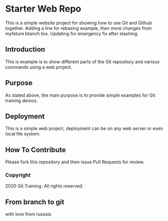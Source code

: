 # Starter Web Repo

This is a simple website project for showing how to use Git and Github together. Adding a line for rebasing example, then more changes from myfeture btanch too.
Updating for emergency fix after stashing.

## Introduction

This is example is to show different parts of the Git repository and various commands using a web project.

## Purpose

As stated above, the main purpose is to provide simple examples for Git training demos.

## Deployment

This is a simple web project, deployment can be on any web server or even local file system.

## How To Contribute

Please fork this repository and then issue Pull Requests for review.

### Copyright

2020 Git.Training. All rights reserved.

## From branch to git

with love from russsia
